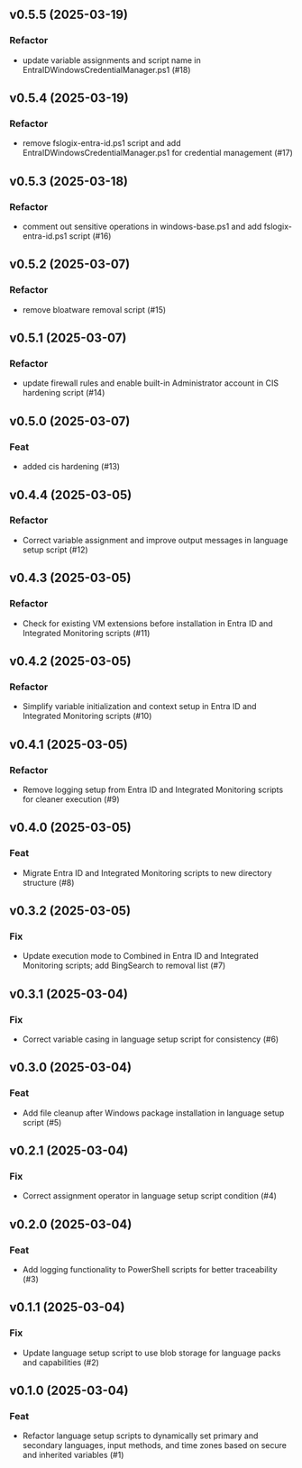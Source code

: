 ## v0.5.5 (2025-03-19)

### Refactor

- update variable assignments and script name in EntraIDWindowsCredentialManager.ps1 (#18)

## v0.5.4 (2025-03-19)

### Refactor

- remove fslogix-entra-id.ps1 script and add EntraIDWindowsCredentialManager.ps1 for credential management (#17)

## v0.5.3 (2025-03-18)

### Refactor

- comment out sensitive operations in windows-base.ps1 and add fslogix-entra-id.ps1 script (#16)

## v0.5.2 (2025-03-07)

### Refactor

- remove bloatware removal script (#15)

## v0.5.1 (2025-03-07)

### Refactor

- update firewall rules and enable built-in Administrator account in CIS hardening script (#14)

## v0.5.0 (2025-03-07)

### Feat

- added cis hardening (#13)

## v0.4.4 (2025-03-05)

### Refactor

- Correct variable assignment and improve output messages in language setup script (#12)

## v0.4.3 (2025-03-05)

### Refactor

- Check for existing VM extensions before installation in Entra ID and Integrated Monitoring scripts (#11)

## v0.4.2 (2025-03-05)

### Refactor

- Simplify variable initialization and context setup in Entra ID and Integrated Monitoring scripts (#10)

## v0.4.1 (2025-03-05)

### Refactor

- Remove logging setup from Entra ID and Integrated Monitoring scripts for cleaner execution (#9)

## v0.4.0 (2025-03-05)

### Feat

- Migrate Entra ID and Integrated Monitoring scripts to new directory structure (#8)

## v0.3.2 (2025-03-05)

### Fix

- Update execution mode to Combined in Entra ID and Integrated Monitoring scripts; add BingSearch to removal list (#7)

## v0.3.1 (2025-03-04)

### Fix

- Correct variable casing in language setup script for consistency (#6)

## v0.3.0 (2025-03-04)

### Feat

- Add file cleanup after Windows package installation in language setup script (#5)

## v0.2.1 (2025-03-04)

### Fix

- Correct assignment operator in language setup script condition (#4)

## v0.2.0 (2025-03-04)

### Feat

- Add logging functionality to PowerShell scripts for better traceability (#3)

## v0.1.1 (2025-03-04)

### Fix

- Update language setup script to use blob storage for language packs and capabilities (#2)

## v0.1.0 (2025-03-04)

### Feat

- Refactor language setup scripts to dynamically set primary and secondary languages, input methods, and time zones based on secure and inherited variables (#1)
